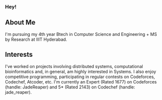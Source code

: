### Hey!

## About Me
I'm pursuing my 4th year Btech in Computer Science and Engineering + MS by Research at IIIT Hyderabad. 

## Interests
I've worked on projects involving distributed systems, computational bioinformatics and, in general, am highly interested in Systems. I also enjoy competitive programming, participating in regular contests on Codeforces, Codechef, Atcoder, etc. I'm currently an Expert (Rated 1677) on Codeforces (handle: JadeReaper) and 5* (Rated 2143) on Codechef (handle: jade_reaper).
